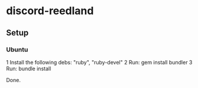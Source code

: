 # discord-reedland

## Setup

### Ubuntu

1 Install the following debs: "ruby", "ruby-devel"
2 Run: gem install bundler
3 Run: bundle install

Done.